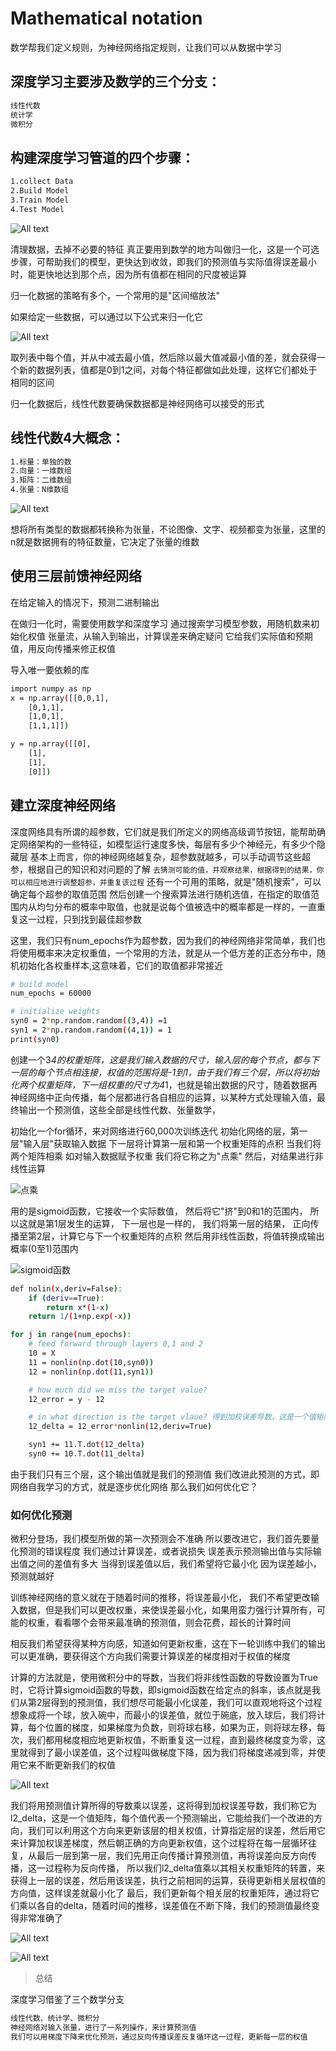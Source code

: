 # Mathematical notation

数学帮我们定义规则，为神经网络指定规则，让我们可以从数据中学习

## 深度学习主要涉及数学的三个分支：

```bash
线性代数
统计学
微积分
```

## 构建深度学习管道的四个步骤：

```bash
1.collect Data
2.Build Model
3.Train Model
4.Test Model
```

![All text](http://ww1.sinaimg.cn/large/dc05ba18gy1fn19wocjo2j21ao0xsals.jpg)

清理数据，去掉不必要的特征
真正要用到数学的地方叫做归一化，这是一个可选步骤，可帮助我们的模型，更快达到收敛，即我们的预测值与实际值得误差最小时，能更快地达到那个点，因为所有值都在相同的尺度被运算

归一化数据的策略有多个，一个常用的是"区间缩放法"

如果给定一些数据，可以通过以下公式来归一化它

![All text](http://ww1.sinaimg.cn/large/dc05ba18gy1fn0fg0ylgkj21ma0dyagr.jpg)

取列表中每个值，并从中减去最小值，然后除以最大值减最小值的差，就会获得一个新的数据列表，值都是0到1之间，对每个特征都做如此处理，这样它们都处于相同的区间

归一化数据后，线性代数要确保数据都是神经网络可以接受的形式

## 线性代数4大概念：

```bash
1.标量：单独的数
2.向量：一维数组
3.矩阵：二维数组
4.张量：N维数组
```

![All text](http://ww1.sinaimg.cn/large/dc05ba18gy1fn0fl5lwlrj225c166k30.jpg)

想将所有类型的数据都转换称为张量，不论图像、文字、视频都变为张量，这里的n就是数据拥有的特征数量，它决定了张量的维数

## 使用三层前馈神经网络

在给定输入的情况下，预测二进制输出

在做归一化时，需要使用数学和深度学习
通过搜索学习模型参数，用随机数来初始化权值
张量流，从输入到输出，计算误差来确定疑问
它给我们实际值和预期值，用反向传播来修正权值

导入唯一要依赖的库

```bash
import numpy as np
x = np.array([[0,0,1],
	[0,1,1],
	[1,0,1],
	[1,1,1]])

y = np.array([[0],
	[1],
	[1],
	[0]])
```

## 建立深度神经网络

深度网络具有所谓的超参数，它们就是我们所定义的网络高级调节按钮，能帮助确定网络架构的一些特征，如模型运行速度多快，每层有多少个神经元，有多少个隐藏层
基本上而言，你的神经网络越复杂，超参数就越多，可以手动调节这些超参，根据自己的知识和对问题的了解
`去猜测可能的值，并观察结果，根据得到的结果，你可以相应地进行调整超参，并重复该过程`
还有一个可用的策略，就是"随机搜索"，可以确定每个超参的取值范围
然后创建一个搜索算法进行随机选值，在指定的取值范围内从均匀分布的概率中取值，也就是说每个值被选中的概率都是一样的，一直重复这一过程，只到找到最佳超参数

这里，我们只有num_epochs作为超参数，因为我们的神经网络非常简单，我们也将使用概率来决定权重值，一个常用的方法，就是从一个低方差的正态分布中，随机初始化各权重样本,这意味着，它们的取值都非常接近

```bash
# build model
num_epochs = 60000

# initialize weights
syn0 = 2*np.random.random((3,4)) =1
syn1 = 2*np.random.random((4,1)) = 1
print(syn0)
```

创建一个3*4的权重矩阵，这是我们输入数据的尺寸，输入层的每个节点，都与下一层的每个节点相连接，权值的范围将是-1到1，由于我们有三个层，所以将初始化两个权重矩阵，下一组权重的尺寸为4*1，也就是输出数据的尺寸，随着数据再神经网络中正向传播，每个层都进行各自相应的运算，以某种方式处理输入值，最终输出一个预测值，这些全部是线性代数、张量数学，

初始化一个for循环，来对网络进行60,000次训练迭代
初始化网络的层，第一层"输入层"获取输入数据
下一层将计算第一层和第一个权重矩阵的点积
当我们将两个矩阵相乘
如对输入数据赋予权重
我们将它称之为"点乘"
然后，对结果进行非线性运算

![点乘](http://ww1.sinaimg.cn/large/dc05ba18gy1fn19wt2v0hj21ao0ki4dh.jpg)

用的是sigmoid函数，它接收一个实际数值，
然后将它"挤"到0和1的范围内，
所以这就是第1层发生的运算，
下一层也是一样的，
我们将第一层的结果，
正向传播至第2层，计算它与下一个权重矩阵的点积
然后用非线性函数，将值转换成输出概率(0至1)范围内

![sigmoid函数](http://ww1.sinaimg.cn/large/dc05ba18gy1fn19wjz5ffj20y60n042m.jpg)

```bash
def nolin(x,deriv=False):
	if (deriv==True):
		return x*(1-x)
	return 1/(1+np.exp(-x))

for j in range(num_epochs):
	# feed forward through layers 0,1 and 2
	10 = X
	11 = nonlin(np.dot(10,syn0))
	12 = nonlin(np.dot(11,syn1))

	# how much did we miss the target value?
	12_error = y - 12

	# in what direction is the target vlaue? 得到加权误差导数，这是一个值矩阵，每个值代表一个预测输出
	12_delta = 12_error*nonlin(12,deriv=True)

	syn1 += 11.T.dot(12_delta)
	syn0 += 10.T.dot(11_delta)
```

由于我们只有三个层，这个输出值就是我们的预测值
我们改进此预测的方式，即网络自我学习的方式，就是逐步优化网络
那么我们如何优化它？

### 如何优化预测

微积分登场，我们模型所做的第一次预测会不准确
所以要改进它，我们首先要量化预测的错误程度
我们通过计算误差，或者说损失
误差表示预测输出值与实际输出值之间的差值有多大
当得到误差值以后，我们希望将它最小化
因为误差越小，预测就越好

训练神经网络的意义就在于随着时间的推移，将误差最小化，
我们不希望更改输入数据，但是我们可以更改权重，来使误差最小化，如果用蛮力强行计算所有，可能的权重，看看哪个会带来最准确的预测值，则会花费，超长的计算时间

相反我们希望获得某种方向感，知道如何更新权重，这在下一轮训练中我们的输出可以更准确，要获得这个方向我们需要计算误差的梯度相对于权值的梯度

计算的方法就是，使用微积分中的导数，当我们将非线性函数的导数设置为True时，它将计算sigmoid函数的导数，即sigmoid函数在给定点的斜率，该点就是我们从第2层得到的预测值，我们想尽可能最小化误差，我们可以直观地将这个过程想象成将一个球，放入碗中，而最小的误差值，就位于碗底，放入球后，我们将计算，每个位置的梯度，如果梯度为负数，则将球右移，如果为正，则将球左移，每次，我们都用梯度相应地更新权值，不断重复这一过程，直到最终梯度变为零，这里就得到了最小误差值，这个过程叫做梯度下降，因为我们将梯度递减到零，并使用它来不断更新我们的权值

![All text](http://ww1.sinaimg.cn/large/dc05ba18gy1fn19wrhg71j22640py49q.jpg)

我们将用预测值计算所得的导数乘以误差，这将得到加权误差导数，我们称它为l2_delta，这是一个值矩阵，每个值代表一个预测输出，它能给我们一个改进的方向，我们可以利用这个方向来更新该层的相关权值，计算指定层的误差，然后用它来计算加权误差梯度，然后朝正确的方向更新权值，这个过程将在每一层循环往复，从最后一层到第一层，我们先用正向传播计算预测值，再将误差向反方向传播，这一过程称为反向传播，
所以我们l2_delta值乘以其相关权重矩阵的转置，来获得上一层的误差，然后用该误差，执行之前相同的运算，获得更新相关层权值的方向值，这样误差就最小化了
最后，我们更新每个相关层的权重矩阵，通过将它们乘以各自的delta，随着时间的推移，误差值在不断下降，我们的预测值最终变得非常准确了

![All text](http://ww1.sinaimg.cn/large/dc05ba18gy1fn19wfijfpj212u0nk7ca.jpg)

![All text](http://ww1.sinaimg.cn/large/dc05ba18gy1fn19vr4916j218q0g2n4a.jpg)

>总结

深度学习借鉴了三个数学分支

```bash
线性代数、统计学、微积分
神经网络对输入张量，进行了一系列操作，来计算预测值
我们可以用梯度下降来优化预测，通过反向传播误差反复循环这一过程，更新每一层的权值
```
